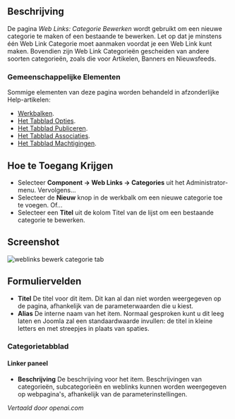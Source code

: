 <!-- Filename: Help4.x:Components_Weblinks_Categories_Edit  / Display title: Weblinken: Categorie Bewerken -->

## Beschrijving

De pagina *Web Links: Categorie Bewerken* wordt gebruikt om een nieuwe categorie te maken of een bestaande te bewerken. Let op dat je minstens één Web Link Categorie moet aanmaken voordat je een Web Link kunt maken. Bovendien zijn Web Link Categorieën gescheiden van andere soorten categorieën, zoals die voor Artikelen, Banners en Nieuwsfeeds.

### Gemeenschappelijke Elementen

Sommige elementen van deze pagina worden behandeld in afzonderlijke Help-artikelen:

* [Werkbalken](jdocmanual?article=help/common-elements/toolbars).
* [Het Tabblad Opties](jdocmanual?article=help/common-elements/edit-category-options).
* [Het Tabblad Publiceren](jdocmanual?article=help/common-elements/edit-publishing).
* [Het Tabblad Associaties](jdocmanual?article=help/common-elements/edit-associations).
* [Het Tabblad Machtigingen](jdocmanual?article=help/common-elements/edit-permissions).

## Hoe te Toegang Krijgen

- Selecteer **Component → Web Links → Categories** uit het
  Administrator-menu. Vervolgens...
- Selecteer de **Nieuw** knop in de werkbalk om een nieuwe categorie toe te voegen. Of...
- Selecteer een **Titel** uit de kolom Titel van de lijst om een bestaande
  categorie te bewerken.

## Screenshot

![weblinks bewerk categorie tab](../../../nl/images/weblinks/web-links-edit-category-category-tab.png)

## Formuliervelden

- **Titel** De titel voor dit item. Dit kan al dan niet worden weergegeven op de
  pagina, afhankelijk van de parameterwaarden die u kiest.
- **Alias** De interne naam van het item. Normaal gesproken kunt u dit
  leeg laten en Joomla zal een standaardwaarde invullen: de titel in kleine letters en
  met streepjes in plaats van spaties.

### Categorietabblad

#### Linker paneel

- **Beschrijving** De beschrijving voor het item. Beschrijvingen van categorieën, subcategorieën
  en weblinks kunnen worden weergegeven op webpagina's, afhankelijk van de parameterinstellingen.

*Vertaald door openai.com*

